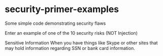 # security-primer-examples
Some simple code demonstrating security flaws

Enter an example of one of the 10 security risks (NOT Injection)

Sensitive Information
When you have things like Skype or other sites that may hold information regarding SSN or bank card information.

